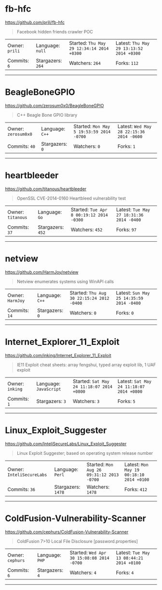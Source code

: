 # fb-hfc

https://github.com/prili/fb-hfc
<blockquote>
Facebook hidden friends crawler POC
</blockquote>

<table>
<tr><td>Owner: <code>prili</code></td>
    <td>Language: <code>null</code></td>
    <td>Started: <code>Thu May 29 12:34:14 2014 +0300</code></td>
    <td>Latest: <code>Thu May 29 13:13:52 2014 +0300</code></td></tr>
<tr><td>Commits: <code>6</code></td>
    <td>Stargazers: <code>264</code></td>
    <td>Watchers: <code>264</code></td>
    <td>Forks: <code>112</code></td></tr>
</table>

---

# BeagleBoneGPIO

https://github.com/zerosum0x0/BeagleBoneGPIO
<blockquote>
C++ Beagle Bone GPIO library
</blockquote>

<table>
<tr><td>Owner: <code>zerosum0x0</code></td>
    <td>Language: <code>C++</code></td>
    <td>Started: <code>Mon May 5 19:53:59 2014 -0700</code></td>
    <td>Latest: <code>Wed May 28 22:15:36 2014 -0600</code></td></tr>
<tr><td>Commits: <code>40</code></td>
    <td>Stargazers: <code>0</code></td>
    <td>Watchers: <code>0</code></td>
    <td>Forks: <code>1</code></td></tr>
</table>

---

# heartbleeder

https://github.com/titanous/heartbleeder
<blockquote>
OpenSSL CVE-2014-0160 Heartbleed vulnerability test
</blockquote>

<table>
<tr><td>Owner: <code>titanous</code></td>
    <td>Language: <code>Go</code></td>
    <td>Started: <code>Tue Apr 8 00:19:12 2014 -0300</code></td>
    <td>Latest: <code>Tue May 27 18:31:36 2014 -0400</code></td></tr>
<tr><td>Commits: <code>37</code></td>
    <td>Stargazers: <code>452</code></td>
    <td>Watchers: <code>452</code></td>
    <td>Forks: <code>97</code></td></tr>
</table>

---

# netview

https://github.com/HarmJoy/netview
<blockquote>
Netview enumerates systems using WinAPI calls
</blockquote>

<table>
<tr><td>Owner: <code>HarmJoy</code></td>
    <td>Language: <code>C++</code></td>
    <td>Started: <code>Thu Aug 30 22:15:24 2012 -0400</code></td>
    <td>Latest: <code>Sun May 25 14:35:59 2014 -0400</code></td></tr>
<tr><td>Commits: <code>14</code></td>
    <td>Stargazers: <code>0</code></td>
    <td>Watchers: <code>0</code></td>
    <td>Forks: <code>0</code></td></tr>
</table>

---

# Internet_Explorer_11_Exploit

https://github.com/inking/Internet_Explorer_11_Exploit
<blockquote>
IE11 Exploit cheat sheets: array fengshui, typed array exploit lib, 1 UAF exploit
</blockquote>

<table>
<tr><td>Owner: <code>inking</code></td>
    <td>Language: <code>JavaScript</code></td>
    <td>Started: <code>Sat May 24 11:18:07 2014 +0800</code></td>
    <td>Latest: <code>Sat May 24 11:18:07 2014 +0800</code></td></tr>
<tr><td>Commits: <code>1</code></td>
    <td>Stargazers: <code>3</code></td>
    <td>Watchers: <code>3</code></td>
    <td>Forks: <code>5</code></td></tr>
</table>

---

# Linux_Exploit_Suggester

https://github.com/InteliSecureLabs/Linux_Exploit_Suggester
<blockquote>
Linux Exploit Suggester; based on operating system release number 
</blockquote>

<table>
<tr><td>Owner: <code>InteliSecureLabs</code></td>
    <td>Language: <code>Perl</code></td>
    <td>Started: <code>Mon Aug 26 09:31:12 2013 -0700</code></td>
    <td>Latest: <code>Mon May 19 00:18:10 2014 +0100</code></td></tr>
<tr><td>Commits: <code>36</code></td>
    <td>Stargazers: <code>1478</code></td>
    <td>Watchers: <code>1478</code></td>
    <td>Forks: <code>412</code></td></tr>
</table>

---

# ColdFusion-Vulnerability-Scanner

https://github.com/cephurs/ColdFusion-Vulnerability-Scanner
<blockquote>
ColdFusion 7&gt;10 Local File Disclosure [password.properties]
</blockquote>

<table>
<tr><td>Owner: <code>cephurs</code></td>
    <td>Language: <code>PHP</code></td>
    <td>Started: <code>Wed Apr 30 15:08:08 2014 -0700</code></td>
    <td>Latest: <code>Tue May 13 08:44:21 2014 +0100</code></td></tr>
<tr><td>Commits: <code>6</code></td>
    <td>Stargazers: <code>4</code></td>
    <td>Watchers: <code>4</code></td>
    <td>Forks: <code>4</code></td></tr>
</table>

---

